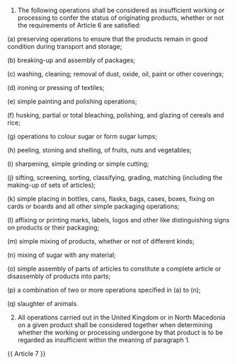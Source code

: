 1. The following operations shall be considered as insufficient working or processing to confer the status of originating products, whether or not the requirements of Article 6 are satisfied:

(a) preserving operations to ensure that the products remain in good condition during transport and storage;

(b) breaking-up and assembly of packages;

(c) washing, cleaning; removal of dust, oxide, oil, paint or other coverings;

(d) ironing or pressing of textiles;

(e) simple painting and polishing operations;

(f) husking, partial or total bleaching, polishing, and glazing of cereals and rice;

(g) operations to colour sugar or form sugar lumps;

(h) peeling, stoning and shelling, of fruits, nuts and vegetables;

(i) sharpening, simple grinding or simple cutting;

(j) sifting, screening, sorting, classifying, grading, matching (including the making-up of sets of articles);

(k) simple placing in bottles, cans, flasks, bags, cases, boxes, fixing on cards or boards and all other simple packaging operations;

(l) affixing or printing marks, labels, logos and other like distinguishing signs on products or their packaging;

(m) simple mixing of products, whether or not of different kinds;

(n) mixing of sugar with any material; 

(o) simple assembly of parts of articles to constitute a complete article or disassembly of products into parts;

(p) a combination of two or more operations specified in (a) to (n);

(q) slaughter of animals.

2. All operations carried out in the United Kingdom or in North Macedonia on a given product shall be considered together when determining whether the working or processing undergone by that product is to be regarded as insufficient within the meaning of paragraph 1.

{{ Article 7 }}
